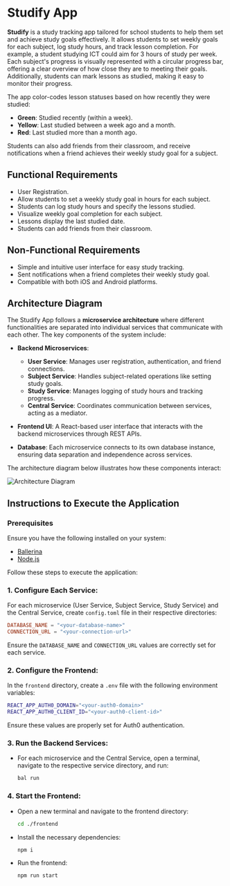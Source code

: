 # Studify App

**Studify** is a study tracking app tailored for school students to help them set and achieve study goals effectively. It allows students to set weekly goals for each subject, log study hours, and track lesson completion. For example, a student studying ICT could aim for 3 hours of study per week. Each subject's progress is visually represented with a circular progress bar, offering a clear overview of how close they are to meeting their goals. Additionally, students can mark lessons as studied, making it easy to monitor their progress.

The app color-codes lesson statuses based on how recently they were studied:

- **Green**: Studied recently (within a week).
- **Yellow**: Last studied between a week ago and a month.
- **Red**: Last studied more than a month ago.

Students can also add friends from their classroom, and receive notifications when a friend achieves their weekly study goal for a subject.

## Functional Requirements

- User Registration.
- Allow students to set a weekly study goal in hours for each subject.
- Students can log study hours and specify the lessons studied.
- Visualize weekly goal completion for each subject.
- Lessons display the last studied date.
- Students can add friends from their classroom.

## Non-Functional Requirements

- Simple and intuitive user interface for easy study tracking.
- Sent notifications when a friend completes their weekly study goal.
- Compatible with both iOS and Android platforms.

## Architecture Diagram

The Studify App follows a **microservice architecture** where different functionalities are separated into individual services that communicate with each other. The key components of the system include:

- **Backend Microservices**:

  - **User Service**: Manages user registration, authentication, and friend connections.
  - **Subject Service**: Handles subject-related operations like setting study goals.
  - **Study Service**: Manages logging of study hours and tracking progress.
  - **Central Service**: Coordinates communication between services, acting as a mediator.

- **Frontend UI**: A React-based user interface that interacts with the backend microservices through REST APIs.

- **Database**: Each microservice connects to its own database instance, ensuring data separation and independence across services.

The architecture diagram below illustrates how these components interact:

![Architecture Diagram](https://firebasestorage.googleapis.com/v0/b/chat-c9b11.appspot.com/o/Architecture%20Diagram.png?alt=media&token=52d5161a-7779-4840-a7ec-e7ca20d0bedf)

## Instructions to Execute the Application

### Prerequisites

Ensure you have the following installed on your system:

- [Ballerina](https://ballerina.io/downloads/)
- [Node.js](https://nodejs.org/en/download/)

Follow these steps to execute the application:

### 1. Configure Each Service:

For each microservice (User Service, Subject Service, Study Service) and the Central Service, create `config.toml` file in their respective directories:

```toml
DATABASE_NAME = "<your-database-name>"
CONNECTION_URL = "<your-connection-url>"
```

Ensure the `DATABASE_NAME` and `CONNECTION_URL` values are correctly set for each service.

### 2. Configure the Frontend:

In the `frontend` directory, create a `.env` file with the following environment variables:

```bash
REACT_APP_AUTH0_DOMAIN="<your-auth0-domain>"
REACT_APP_AUTH0_CLIENT_ID="<your-auth0-client-id>"
```

Ensure these values are properly set for Auth0 authentication.

### 3. Run the Backend Services:

- For each microservice and the Central Service, open a terminal, navigate to the respective service directory, and run:

  ```bash
  bal run
  ```

### 4. Start the Frontend:

- Open a new terminal and navigate to the frontend directory:

  ```bash
  cd ./frontend
  ```

- Install the necessary dependencies:
  ```bash
  npm i
  ```
- Run the frontend:
  ```bash
  npm run start
  ```
